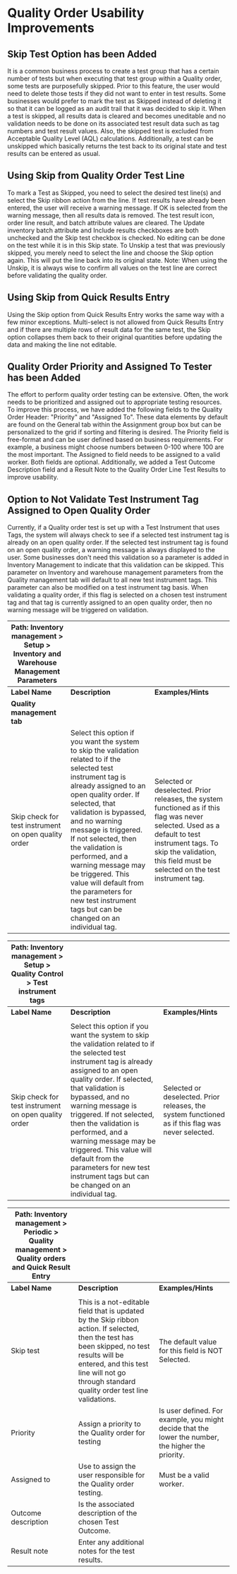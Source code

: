 ﻿---
title: 
description: 
ms.date: 04/25/2025
ms.topic: how-to
ms.service: 
author: johanhoffmann
ms.author: johanho
manager: 
---

# Quality Order Usability Improvements

## Skip Test Option has been Added

It is a common business process to create a test group that has a certain number of tests but when executing that test group within a Quality order, some tests are purposefully skipped. Prior to this feature, the user would need to delete those tests if they did not want to enter in test results. Some businesses would prefer to mark the test as Skipped instead of deleting it so that it can be logged as an audit trail that it was decided to skip it. When a test is skipped, all results data is cleared and becomes uneditable and no validation needs to be done on its associated test result data such as tag numbers and test result values. Also, the skipped test is excluded from Acceptable Quality Level (AQL) calculations. Additionally, a test can be unskipped which basically returns the test back to its original state and test results can be entered as usual.

## Using Skip from Quality Order Test Line

To mark a Test as Skipped, you need to select the desired test line(s) and select the Skip ribbon action from the line. If test results have already been entered, the user will receive a warning message. If OK is selected from the warning message, then all results data is removed. The test result icon, order line result, and batch attribute values are cleared. The Update inventory batch attribute and Include results checkboxes are both unchecked and the Skip test checkbox is checked. No editing can be done on the test while it is in this Skip state. To Unskip a test that was previously skipped, you merely need to select the line and choose the Skip option again. This will put the line back into its original state. Note: When using the Unskip, it is always wise to confirm all values on the test line are correct before validating the quality order.

## Using Skip from Quick Results Entry

Using the Skip option from Quick Results Entry works the same way with a few minor exceptions. Multi-select is not allowed from Quick Results Entry and if there are multiple rows of result data for the same test, the Skip option collapses them back to their original quantities before updating the data and making the line not editable.

## Quality Order Priority and Assigned To Tester has been Added

The effort to perform quality order testing can be extensive. Often, the work needs to be prioritized and assigned out to appropriate testing resources. To improve this process, we have added the following fields to the Quality Order Header: "Priority" and "Assigned To". These data elements by default are found on the General tab within the Assignment group box but can be personalized to the grid if sorting and filtering is desired. The Priority field is free-format and can be user defined based on business requirements. For example, a business might choose numbers between 0-100 where 100 are the most important. The Assigned to field needs to be assigned to a valid worker. Both fields are optional. Additionally, we added a Test Outcome Description field and a Result Note to the Quality Order Line Test Results to improve usability.

## Option to Not Validate Test Instrument Tag Assigned to Open Quality Order

Currently, if a Quality order test is set up with a Test Instrument that uses Tags, the system will always check to see if a selected test instrument tag is already on an open quality order. If the selected test instrument tag is found on an open quality order, a warning message is always displayed to the user. Some businesses don't need this validation so a parameter is added in Inventory Management to indicate that this validation can be skipped. This parameter on Inventory and warehouse management parameters from the Quality management tab will default to all new test instrument tags. This parameter can also be modified on a test instrument tag basis. When validating a quality order, if this flag is selected on a chosen test instrument tag and that tag is currently assigned to an open quality order, then no warning message will be triggered on validation.

| **Path: Inventory management** \> **Setup** \> **Inventory and Warehouse Management Parameters** |  |  |
|--|--|--|
| **Label Name** | **Description** | **Examples/Hints** |
| **Quality management tab** |  |  |
| Skip check for test instrument on open quality order | Select this option if you want the system to skip the validation related to if the selected test instrument tag is already assigned to an open quality order. If selected, that validation is bypassed, and no warning message is triggered. If not selected, then the validation is performed, and a warning message may be triggered. This value will default from the parameters for new test instrument tags but can be changed on an individual tag. | Selected or deselected. Prior releases, the system functioned as if this flag was never selected. Used as a default to test instrument tags. To skip the validation, this field must be selected on the test instrument tag. |


| **Path: Inventory management** \> **Setup** \> **Quality Control** \> **Test instrument tags** |  |  |
|--|--|--|
| **Label Name** | **Description** | **Examples/Hints** |
|  |  |  |
| Skip check for test instrument on open quality order | Select this option if you want the system to skip the validation related to if the selected test instrument tag is already assigned to an open quality order. If selected, that validation is bypassed, and no warning message is triggered. If not selected, then the validation is performed, and a warning message may be triggered. This value will default from the parameters for new test instrument tags but can be changed on an individual tag. | Selected or deselected. Prior releases, the system functioned as if this flag was never selected. |



| **Path: Inventory management** \> **Periodic** \> **Quality management** \> **Quality orders and Quick Result Entry** |  |  |
|--|--|--|
| **Label Name** | **Description** | **Examples/Hints** |
|  |  |  |
| Skip test | This is a not-editable field that is updated by the Skip ribbon action. If selected, then the test has been skipped, no test results will be entered, and this test line will not go through standard quality order test line validations. | The default value for this field is NOT Selected. |
| Priority | Assign a priority to the Quality order for testing | Is user defined. For example, you might decide that the lower the number, the higher the priority. |
| Assigned to | Use to assign the user responsible for the Quality order testing. | Must be a valid worker. |
| Outcome description | Is the associated description of the chosen Test Outcome. |  |
| Result note | Enter any additional notes for the test results. |  |

